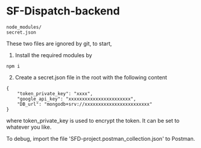 # SF-Dispatch-backend

```
node_modules/
secret.json
```
These two files are ignored by git, to start, 
1. Install the required modules by
```
npm i
```
2. Create a secret.json file in the root with the following content 
```
{
    "token_private_key": "xxxx",
    "google_api_key": "xxxxxxxxxxxxxxxxxxxxxxx",
    "DB_url": "mongodb+srv://xxxxxxxxxxxxxxxxxxxxxxxx"
}
```
where token_private_key is used to encrypt the token. It can be set to whatever you like. 

To debug, import the file 'SFD-project.postman_collection.json' to Postman.